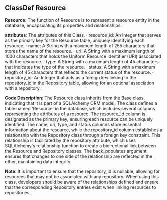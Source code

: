 ## ClassDef Resource
**Resource**: The function of Resource is to represent a resource entity in the database, encapsulating its properties and relationships.

**attributes**: The attributes of this Class.
· resource_id: An Integer that serves as the primary key for the Resource table, uniquely identifying each resource.
· name: A String with a maximum length of 255 characters that stores the name of the resource.
· uri: A String with a maximum length of 1000 characters that holds the Uniform Resource Identifier (URI) associated with the resource.
· type: A String with a maximum length of 45 characters that indicates the type of the resource.
· status: A String with a maximum length of 45 characters that reflects the current status of the resource.
· repository_id: An Integer that acts as a foreign key linking to the repository_id in the Repository table, allowing for an optional association with a repository.

**Code Description**: The Resource class inherits from the Base class, indicating that it is part of a SQLAlchemy ORM model. The class defines a table named 'Resource' in the database, which includes several columns representing the attributes of a resource. The resource_id column is designated as the primary key, ensuring each resource can be uniquely identified. The name, uri, type, and status columns store essential information about the resource, while the repository_id column establishes a relationship with the Repository class through a foreign key constraint. This relationship is facilitated by the repository attribute, which uses SQLAlchemy's relationship function to create a bidirectional link between the Resource and Repository classes. The back_populates argument ensures that changes to one side of the relationship are reflected in the other, maintaining data integrity.

**Note**: It is important to ensure that the repository_id is nullable, allowing for resources that may not be associated with any repository. When using this class, developers should be aware of the relationships defined and ensure that the corresponding Repository entries exist when linking resources to repositories.
